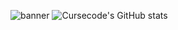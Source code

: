 ![banner](https://cdn.jsdelivr.net/gh/cursecodes/cursecodes/banner.png)
![Cursecode's GitHub stats](https://github-readme-stats.vercel.app/api?username=cursecodes&show_icons=true&theme=radical)
